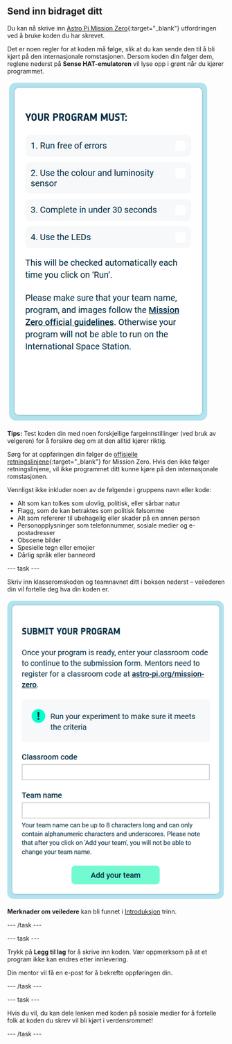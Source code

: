 ## Send inn bidraget ditt

Du kan nå skrive inn [Astro Pi Mission Zero](https://astro-pi.org/nb/mission-zero){:target="_blank"} utfordringen ved å bruke koden du har skrevet.

Det er noen regler for at koden må følge, slik at du kan sende den til å bli kjørt på den internasjonale romstasjonen. Dersom koden din følger dem, reglene nederst på **Sense HAT-emulatoren** vil lyse opp i grønt når du kjører programmet.

![Mission Zero-siden som viser kriteriene som kontrolleres for å komme inn.](images/rules.png)

**Tips:** Test koden din med noen forskjellige fargeinnstillinger (ved bruk av velgeren) for å forsikre deg om at den alltid kjører riktig.

Sørg for at oppføringen din følger de [offisielle retningslinjene](https://astro-pi.org/nb/mission-zero/guidelines){:target="_blank"} for Mission Zero. Hvis den ikke følger retningslinjene, vil ikke programmet ditt kunne kjøre på den internasjonale romstasjonen.

Vennligst ikke inkluder noen av de følgende i gruppens navn eller kode:

+ Alt som kan tolkes som ulovlig, politisk, eller sårbar natur
+ Flagg, som de kan betraktes som politisk følsomme
+ Alt som refererer til ubehagelig eller skader på en annen person
+ Personopplysninger som telefonnummer, sosiale medier og e-postadresser
+ Obscene bilder
+ Spesielle tegn eller emojier
+ Dårlig språk eller banneord

--- task ---

Skriv inn klasseromskoden og teamnavnet ditt i boksen nederst – veilederen din vil fortelle deg hva din koden er.

![Klasseromskode og teamnavn skjema](images/submission.png)

**Merknader om veiledere** kan bli funnet i [Introduksjon](https://projects.raspberrypi.org/no-NO/projects/astro-pi-mission-zero/0) trinn.

--- /task ---

--- task ---

Trykk på **Legg til lag** for å skrive inn koden. Vær oppmerksom på at et program ikke kan endres etter innlevering.

Din mentor vil få en e-post for å bekrefte oppføringen din.

--- /task ---

--- task ---

Hvis du vil, du kan dele lenken med koden på sosiale medier for å fortelle folk at koden du skrev vil bli kjørt i verdensrommet!

--- /task ---
